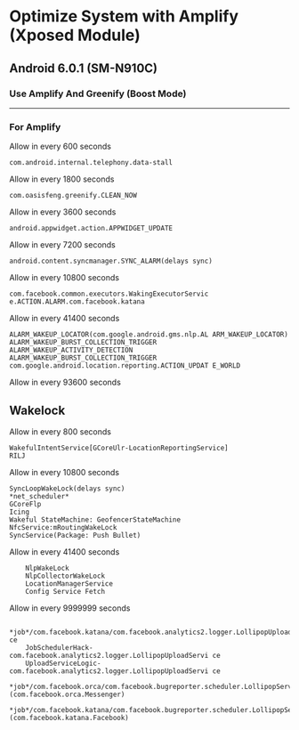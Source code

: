 # Optimize System with Amplify (Xposed Module)
## Android 6.0.1 (SM-N910C)
### Use Amplify And Greenify (Boost Mode)
---
### For Amplify

Allow in every 600 seconds
```
com.android.internal.telephony.data-stall
```
Allow in every 1800 seconds
```
com.oasisfeng.greenify.CLEAN_NOW
```
Allow in every 3600 seconds
```
android.appwidget.action.APPWIDGET_UPDATE
```
Allow in every 7200 seconds
```
android.content.syncmanager.SYNC_ALARM(delays sync)
```
Allow in every 10800 seconds
```
com.facebook.common.executors.WakingExecutorServic e.ACTION.ALARM.com.facebook.katana
```
Allow in every 41400 seconds
```
ALARM_WAKEUP_LOCATOR(com.google.android.gms.nlp.AL ARM_WAKEUP_LOCATOR)
ALARM_WAKEUP_BURST_COLLECTION_TRIGGER
ALARM_WAKEUP_ACTIVITY_DETECTION
ALARM_WAKEUP_BURST_COLLECTION_TRIGGER
com.google.android.location.reporting.ACTION_UPDAT E_WORLD
```
Allow in every 93600 seconds

## Wakelock

Allow in every 800 seconds
```
WakefulIntentService[GCoreUlr-LocationReportingService]
RILJ
```
Allow in every 10800 seconds
```
SyncLoopWakeLock(delays sync)
*net_scheduler*
GCoreFlp
Icing
Wakeful StateMachine: GeofencerStateMachine
NfcService:mRoutingWakeLock
SyncService(Package: Push Bullet)
```
Allow in every 41400 seconds
```
    NlpWakeLock
    NlpCollectorWakeLock
    LocationManagerService
    Config Service Fetch
```
Allow in every 9999999 seconds
```
    *job*/com.facebook.katana/com.facebook.analytics2.logger.LollipopUploadServi ce
    JobSchedulerHack-com.facebook.analytics2.logger.LollipopUploadServi ce
    UploadServiceLogic-com.facebook.analytics2.logger.LollipopUploadServi ce
    *job*/com.facebook.orca/com.facebook.bugreporter.scheduler.LollipopService (com.facebook.orca.Messenger)
    *job*/com.facebook.katana/com.facebook.bugreporter.scheduler.LollipopService (com.facebook.katana.Facebook)
```


